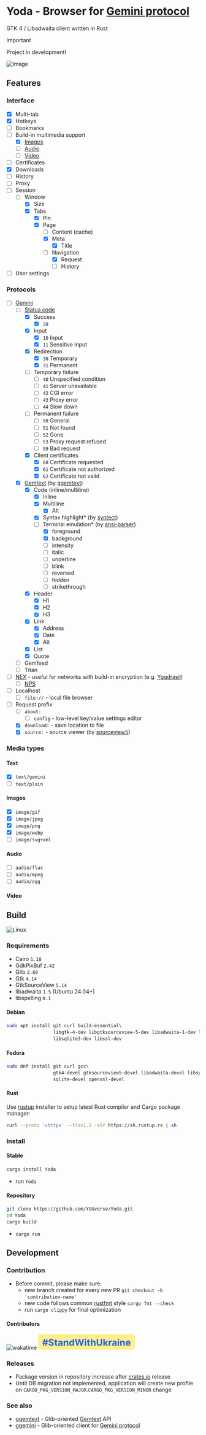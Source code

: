 # Yoda - Browser for [Gemini protocol](https://geminiprotocol.net)

GTK 4 / Libadwaita client written in Rust

> [!IMPORTANT]
> Project in development!
>

![image](https://github.com/user-attachments/assets/cfbbc3fb-61d2-4afd-a21f-8e36ee329941)

## Features

### Interface
* [x] Multi-tab
* [x] Hotkeys
* [ ] Bookmarks
* [ ] Build-in multimedia support
  * [x] [Images](#images)
  * [ ] [Audio](#audio)
  * [ ] [Video](#video)
* [ ] Certificates
* [x] Downloads
* [ ] History
* [ ] Proxy
* [ ] Session
  * [ ] Window
    * [x] Size
    * [x] Tabs
      * [x] Pin
      * [x] Page
        * [ ] Content (cache)
        * [x] Meta
          * [x] Title
        * [ ] Navigation
          * [x] Request
          * [ ] History
* [ ] User settings

### Protocols
* [ ] [Gemini](https://geminiprotocol.net/docs/protocol-specification.gmi)
  * [ ] [Status code](https://geminiprotocol.net/docs/protocol-specification.gmi#status-codes)
    * [x] Success
      * [x] `20`
    * [x] Input
      * [x] `10` Input
      * [x] `11` Sensitive input
    * [x] Redirection
      * [x] `30` Temporary
      * [x] `31` Permanent
    * [ ] Temporary failure
      * [ ] `40` Unspecified condition
      * [ ] `41` Server unavailable
      * [ ] `42` CGI error
      * [ ] `43` Proxy error
      * [ ] `44` Slow down
    * [ ] Permanent failure
      * [ ] `50` General
      * [ ] `51` Not found
      * [ ] `52` Gone
      * [ ] `53` Proxy request refused
      * [ ] `59` Bad request
    * [x] Client certificates
      * [x] `60` Certificate requested
      * [x] `61` Certificate not authorized
      * [x] `62` Certificate not valid
  * [x] [Gemtext](https://geminiprotocol.net/docs/gemtext-specification.gmi) (by [ggemtext](https://crates.io/crates/ggemtext))
    * [x] Code (inline/multiline)
      * [x] Inline
      * [x] Multiline
        * [x] Alt
      * [x] Syntax highlight* (by [syntect](https://crates.io/crates/syntect))
      * [ ] Terminal emulation* (by [ansi-parser](https://crates.io/crates/ansi-parser))
          * [x] foreground
          * [x] background
          * [ ] intensity
          * [ ] italic
          * [ ] underline
          * [ ] blink
          * [ ] reversed
          * [ ] hidden
          * [ ] strikethrough
    * [x] Header
      * [x] H1
      * [x] H2
      * [x] H3
    * [x] Link
      * [x] Address
      * [x] Date
      * [x] Alt
    * [x] List
    * [x] Quote
  * [ ] Gemfeed
  * [ ] Titan
* [ ] [NEX](https://nightfall.city/nex/info/specification.txt) - useful for networks with build-in encryption (e.g. [Yggdrasil](https://yggdrasil-network.github.io))
  * [ ] [NPS](https://nightfall.city/nps/info/specification.txt)
* [ ] Localhost
  * [ ] `file://` - local file browser
* [ ] Request prefix
  * [ ] `about:`
    * [ ] `config` - low-level key/value settings editor
  * [x] `download:` - save location to file
  * [x] `source:` - source viewer (by [sourceview5](https://crates.io/crates/sourceview5))

### Media types

#### Text
  * [x] `text/gemini`
  * [ ] `text/plain`

#### Images
  * [x] `image/gif`
  * [x] `image/jpeg`
  * [x] `image/png`
  * [x] `image/webp`
  * [ ] `image/svg+xml`

#### Audio
  * [ ] `audio/flac`
  * [ ] `audio/mpeg`
  * [ ] `audio/ogg`

#### Video

## Build

![Linux](https://github.com/YGGverse/Yoda/actions/workflows/linux.yml/badge.svg)

### Requirements

* Cairo `1.18`
* GdkPixBuf `2.42`
* Glib `2.80`
* Gtk `4.14`
* GtkSourceView `5.14`
* libadwaita `1.5` (Ubuntu 24.04+)
* libspelling `0.1`

#### Debian

``` bash
sudo apt install git curl build-essential\
                 libgtk-4-dev libgtksourceview-5-dev libadwaita-1-dev libspelling-1-dev\
                 libsqlite3-dev libssl-dev
```

#### Fedora

``` bash
sudo dnf install git curl gcc\
                 gtk4-devel gtksourceview5-devel libadwaita-devel libspelling-devel\
                 sqlite-devel openssl-devel
```

#### Rust

Use [rustup](https://rustup.rs) installer to setup latest Rust compiler and Cargo package manager:

``` bash
curl --proto '=https' --tlsv1.2 -sSf https://sh.rustup.rs | sh
```

### Install

#### Stable

``` bash
cargo install Yoda
```
* run `Yoda`

#### Repository

``` bash
git clone https://github.com/YGGverse/Yoda.git
cd Yoda
cargo build
```
* `cargo run`

## Development

### Contribution

* Before commit, please make sure:
  * new branch created for every new PR `git checkout -b 'contribution-name'`
  * new code follows common [rustfmt](https://rust-lang.github.io/rustfmt/) style `cargo fmt --check`
  * run `cargo clippy` for final optimization

#### Contributors

![wakatime](https://wakatime.com/badge/user/0b7fe6c1-b091-4c98-b930-75cfee17c7a5/project/018ebca8-4d22-4f9e-b557-186be6553d9a.svg) ![StandWithUkraine](https://raw.githubusercontent.com/vshymanskyy/StandWithUkraine/main/badges/StandWithUkraine.svg)

### Releases

* Package version in repository increase after [crates.io](https://crates.io/crates/yoda) release
* Until DB migration not implemented, application will create new profile on `CARGO_PKG_VERSION_MAJOR`.`CARGO_PKG_VERSION_MINOR` change

### See also

* [ggemtext](https://github.com/YGGverse/ggemtext) - Glib-oriented [Gemtext](https://geminiprotocol.net/docs/gemtext-specification.gmi) API
* [ggemini](https://github.com/YGGverse/ggemini) - Glib-oriented client for [Gemini protocol](https://geminiprotocol.net/docs/protocol-specification.gmi)